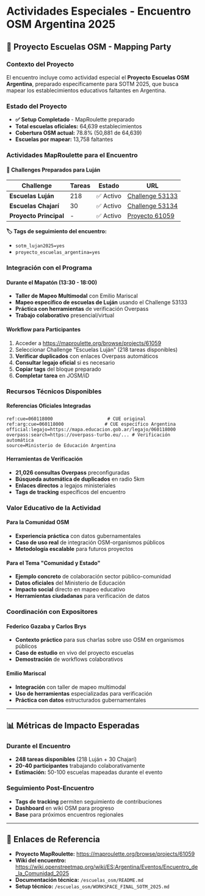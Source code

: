 # Actividades Especiales - Encuentro OSM Argentina 2025

## 🏫 Proyecto Escuelas OSM - Mapping Party

### Contexto del Proyecto
El encuentro incluye como actividad especial el **Proyecto Escuelas OSM Argentina**, preparado específicamente para SOTM 2025, que busca mapear los establecimientos educativos faltantes en Argentina.

### Estado del Proyecto
- **✅ Setup Completado** - MapRoulette preparado
- **Total escuelas oficiales:** 64,639 establecimientos 
- **Cobertura OSM actual:** 78.8% (50,881 de 64,639)
- **Escuelas por mapear:** 13,758 faltantes

### Actividades MapRoulette para el Encuentro

#### 🎯 Challenges Preparados para Luján

| **Challenge** | **Tareas** | **Estado** | **URL** |
|---------------|-----------|------------|---------|
| **Escuelas Luján** | 218 | ✅ Activo | [Challenge 53133](https://maproulette.org/browse/challenges/53133) |
| **Escuelas Chajarí** | 30 | ✅ Activo | [Challenge 53134](https://maproulette.org/browse/challenges/53134) |
| **Proyecto Principal** | - | ✅ Activo | [Proyecto 61059](https://maproulette.org/browse/projects/61059) |

**🏷️ Tags de seguimiento del encuentro:**
- `sotm_lujan2025=yes` 
- `proyecto_escuelas_argentina=yes`

### Integración con el Programa

#### Durante el Mapatón (13:30 - 18:00)
- **Taller de Mapeo Multimodal** con Emilio Mariscal
- **Mapeo específico de escuelas de Luján** usando el Challenge 53133
- **Práctica con herramientas** de verificación Overpass
- **Trabajo colaborativo** presencial/virtual

#### Workflow para Participantes
1. Acceder a https://maproulette.org/browse/projects/61059
2. Seleccionar Challenge "Escuelas Luján" (218 tareas disponibles)
3. **Verificar duplicados** con enlaces Overpass automáticos
4. **Consultar legajo oficial** si es necesario
5. **Copiar tags** del bloque preparado
6. **Completar tarea** en JOSM/iD

### Recursos Técnicos Disponibles

#### Referencias Oficiales Integradas
```
ref:cue=060118000                    # CUE original
ref:arg:cue=060118000               # CUE específico Argentina  
official:legajo=https://mapa.educacion.gob.ar/legajo/060118000
overpass:search=https://overpass-turbo.eu/... # Verificación automática
source=Ministerio de Educación Argentina
```

#### Herramientas de Verificación
- **21,026 consultas Overpass** preconfiguradas
- **Búsqueda automática de duplicados** en radio 5km
- **Enlaces directos** a legajos ministeriales
- **Tags de tracking** específicos del encuentro

### Valor Educativo de la Actividad

#### Para la Comunidad OSM
- **Experiencia práctica** con datos gubernamentales
- **Caso de uso real** de integración OSM-organismos públicos
- **Metodología escalable** para futuros proyectos

#### Para el Tema "Comunidad y Estado"
- **Ejemplo concreto** de colaboración sector público-comunidad
- **Datos oficiales** del Ministerio de Educación
- **Impacto social** directo en mapeo educativo
- **Herramientas ciudadanas** para verificación de datos

### Coordinación con Expositores

#### Federico Gazaba y Carlos Brys
- **Contexto práctico** para sus charlas sobre uso OSM en organismos públicos
- **Caso de estudio** en vivo del proyecto escuelas
- **Demostración** de workflows colaborativos

#### Emilio Mariscal
- **Integración** con taller de mapeo multimodal
- **Uso de herramientas** especializadas para verificación
- **Práctica con datos** estructurados gubernamentales

---

## 📊 Métricas de Impacto Esperadas

### Durante el Encuentro
- **248 tareas disponibles** (218 Luján + 30 Chajarí)
- **20-40 participantes** trabajando colaborativamente
- **Estimación:** 50-100 escuelas mapeadas durante el evento

### Seguimiento Post-Encuentro
- **Tags de tracking** permiten seguimiento de contribuciones
- **Dashboard** en wiki OSM para progreso
- **Base** para próximos encuentros regionales

---

## 🔗 Enlaces de Referencia

- **Proyecto MapRoulette:** https://maproulette.org/browse/projects/61059
- **Wiki del encuentro:** https://wiki.openstreetmap.org/wiki/ES:Argentina/Eventos/Encuentro_de_la_Comunidad_2025
- **Documentación técnica:** `/escuelas_osm/README.md`
- **Setup técnico:** `/escuelas_osm/WORKSPACE_FINAL_SOTM_2025.md`